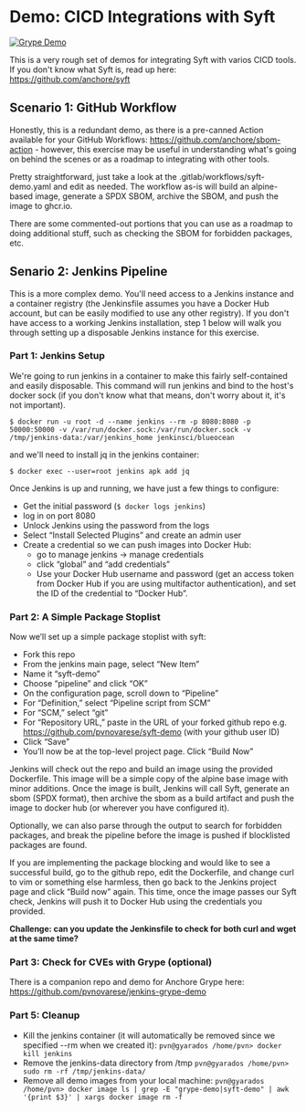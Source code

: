 # Demo: CICD Integrations with Syft

[![Grype Demo](https://github.com/pvnovarese/grype-demo/actions/workflows/grype-demo.yaml/badge.svg)](https://github.com/pvnovarese/grype-demo/actions/workflows/grype-demo.yaml)

This is a very rough set of demos for integrating Syft with varios CICD tools.  If you don't know what Syft is, read up here: https://github.com/anchore/syft

## Scenario 1: GitHub Workflow

Honestly, this is a redundant demo, as there is a pre-canned Action available for your GitHub Workflows: https://github.com/anchore/sbom-action - however, this exercise may be useful in understanding what's going on behind the scenes or as a roadmap to integrating with other tools.

Pretty straightforward, just take a look at the .gitlab/workflows/syft-demo.yaml and edit as needed.  The workflow as-is will build an alpine-based image, generate a SPDX SBOM, archive the SBOM, and push the image to ghcr.io.

There are some commented-out portions that you can use as a roadmap to doing additional stuff, such as checking the SBOM for forbidden packages, etc.

## Senario 2: Jenkins Pipeline

This is a more complex demo.  You'll need access to a Jenkins instance and a container registry (the Jenkinsfile assumes you have a Docker Hub account, but can be easily modified to use any other registry).  If you don't have access to a working Jenkins installation, step 1 below will walk you through setting up a disposable Jenkins instance for this exercise.  

### Part 1: Jenkins Setup

We're going to run jenkins in a container to make this fairly self-contained and easily disposable.  This command will run jenkins and bind to the host's docker sock (if you don't know what that means, don't worry about it, it's not important).

`$ docker run -u root -d --name jenkins --rm -p 8080:8080 -p 50000:50000 -v /var/run/docker.sock:/var/run/docker.sock -v /tmp/jenkins-data:/var/jenkins_home jenkinsci/blueocean`

and we'll need to install jq in the jenkins container:

`$ docker exec --user=root jenkins apk add jq`

Once Jenkins is up and running, we have just a few things to configure:
- Get the initial password (`$ docker logs jenkins`)
- log in on port 8080
- Unlock Jenkins using the password from the logs
- Select “Install Selected Plugins” and create an admin user
- Create a credential so we can push images into Docker Hub:
	- go to manage jenkins -> manage credentials
	- click “global” and “add credentials”
	- Use your Docker Hub username and password (get an access token from Docker Hub if you are using multifactor authentication), and set the ID of the credential to “Docker Hub”.

### Part 2: A Simple Package Stoplist

Now we’ll set up a simple package stoplist with syft:

- Fork this repo
- From the jenkins main page, select “New Item” 
- Name it “syft-demo”
- Choose “pipeline” and click “OK”
- On the configuration page, scroll down to “Pipeline”
- For “Definition,” select “Pipeline script from SCM”
- For “SCM,” select “git”
- For “Repository URL,” paste in the URL of your forked github repo
	e.g. https://github.com/pvnovarese/syft-demo (with your github user ID)
- Click “Save”
- You’ll now be at the top-level project page.  Click “Build Now”

Jenkins will check out the repo and build an image using the provided Dockerfile.  This image will be a simple copy of the alpine base image with minor additions.  Once the image is built, Jenkins will call Syft, generate an sbom (SPDX format), then archive the sbom as a build artifact and push the image to docker hub (or wherever you have configured it). 

Optionally, we can also parse through the output to search for forbidden packages, and break the pipeline before the image is pushed if blocklisted packages are found.

If you are implementing the package blocking and would like to see a successful build, go to the github repo, edit the Dockerfile, and change curl to vim or something else harmless, then go back to the Jenkins project page and click “Build now” again. This time, once the image passes our Syft check, Jenkins will push it to Docker Hub using the credentials you provided.

**Challenge: can you update the Jenkinsfile to check for both curl and wget at the same time?**

### Part 3: Check for CVEs with Grype (optional)
There is a companion repo and demo for Anchore Grype here: https://github.com/pvnovarese/jenkins-grype-demo

### Part 5: Cleanup
- Kill the jenkins container (it will automatically be removed since we specified --rm when we created it):
	`pvn@gyarados /home/pvn> docker kill jenkins`
- Remove the jenkins-data directory from /tmp
	`pvn@gyarados /home/pvn> sudo rm -rf /tmp/jenkins-data/`
- Remove all demo images from your local machine:
	`pvn@gyarados /home/pvn> docker image ls | grep -E "grype-demo|syft-demo" | awk '{print $3}' | xargs docker image rm -f`

